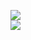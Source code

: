 [![](https://img.shields.io/badge/Made%20With-Github%20Spray-lightgrey.svg?style=for-the-badge&logo=github)](https://github.com/Annihil/github-spray#18202)  
[![](https://i.imgur.com/2DrTn0Z.gif)](https://github.com/Annihil/github-spray)
